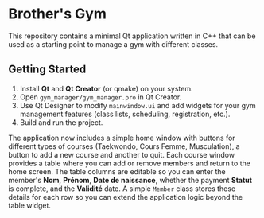 # Brother's Gym

This repository contains a minimal Qt application written in C++ that can be
used as a starting point to manage a gym with different classes.

## Getting Started

1. Install **Qt** and **Qt Creator** (or qmake) on your system.
2. Open `gym_manager/gym_manager.pro` in Qt Creator.
3. Use Qt Designer to modify `mainwindow.ui` and add widgets for your gym
   management features (class lists, scheduling, registration, etc.).
4. Build and run the project.

The application now includes a simple home window with buttons for different
types of courses (Taekwondo, Cours Femme, Musculation), a button to add a new
course and another to quit. Each course window provides a table where you can
add or remove members and return to the home screen. The table columns are
editable so you can enter the member's **Nom**, **Prénom**, **Date de
naissance**, whether the payment **Statut** is complete, and the **Validité**
date. A simple `Member` class stores these details for each row so you can
extend the application logic beyond the table widget.
